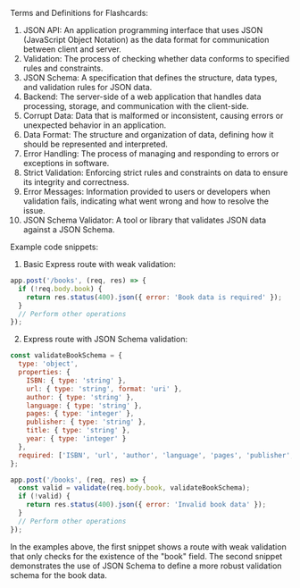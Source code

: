 Terms and Definitions for Flashcards:
1. JSON API: An application programming interface that uses JSON (JavaScript Object Notation) as the data format for communication between client and server.
2. Validation: The process of checking whether data conforms to specified rules and constraints.
3. JSON Schema: A specification that defines the structure, data types, and validation rules for JSON data.
4. Backend: The server-side of a web application that handles data processing, storage, and communication with the client-side.
5. Corrupt Data: Data that is malformed or inconsistent, causing errors or unexpected behavior in an application.
6. Data Format: The structure and organization of data, defining how it should be represented and interpreted.
7. Error Handling: The process of managing and responding to errors or exceptions in software.
8. Strict Validation: Enforcing strict rules and constraints on data to ensure its integrity and correctness.
9. Error Messages: Information provided to users or developers when validation fails, indicating what went wrong and how to resolve the issue.
10. JSON Schema Validator: A tool or library that validates JSON data against a JSON Schema.

Example code snippets:

1. Basic Express route with weak validation:
```javascript
app.post('/books', (req, res) => {
  if (!req.body.book) {
    return res.status(400).json({ error: 'Book data is required' });
  }
  // Perform other operations
});
```

2. Express route with JSON Schema validation:
```javascript
const validateBookSchema = {
  type: 'object',
  properties: {
    ISBN: { type: 'string' },
    url: { type: 'string', format: 'uri' },
    author: { type: 'string' },
    language: { type: 'string' },
    pages: { type: 'integer' },
    publisher: { type: 'string' },
    title: { type: 'string' },
    year: { type: 'integer' }
  },
  required: ['ISBN', 'url', 'author', 'language', 'pages', 'publisher', 'title', 'year']
};

app.post('/books', (req, res) => {
  const valid = validate(req.body.book, validateBookSchema);
  if (!valid) {
    return res.status(400).json({ error: 'Invalid book data' });
  }
  // Perform other operations
});
```

In the examples above, the first snippet shows a route with weak validation that only checks for the existence of the "book" field. The second snippet demonstrates the use of JSON Schema to define a more robust validation schema for the book data.